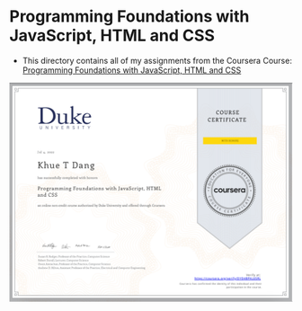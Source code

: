 # Programming Foundations with JavaScript, HTML and CSS

- This directory contains all of my assignments from the Coursera Course: [Programming Foundations with JavaScript, HTML and CSS](https://www.coursera.org/learn/duke-programming-web?specialization=java-programming)

<img src="./certificate.png" width=800>